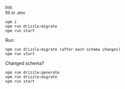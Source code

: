 Init:\
fill in .env
```
npm i
npm run drizzle:migrate
npm run start
```

Run:
```
npm run drizzle:migrate (after each schema changes)
npm run start
```

Changed schema?
```
npm run drizzle:generate
npm run drizzle:migrate
npm run start
```
